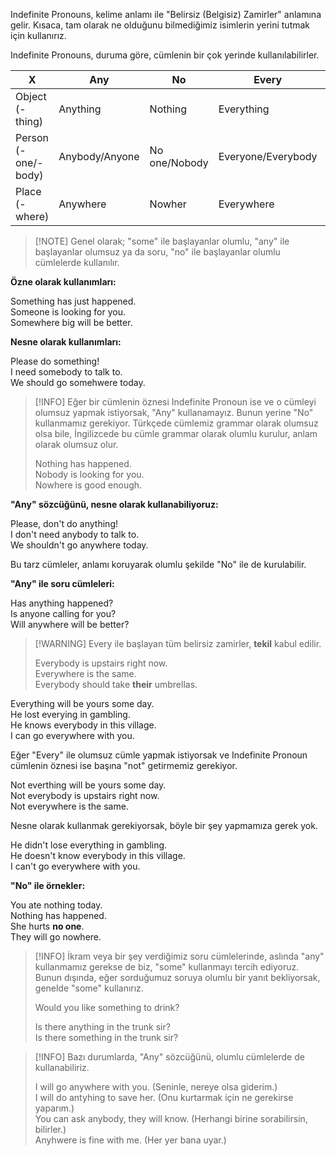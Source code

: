 Indefinite Pronouns, kelime anlamı ile "Belirsiz (Belgisiz) Zamirler" anlamına gelir. Kısaca, tam olarak ne olduğunu bilmediğimiz isimlerin yerini tutmak için kullanırız.  

Indefinite Pronouns, duruma göre, cümlenin bir çok yerinde kullanılabilirler.  

| X                   | Any            | No            | Every              | Some             |  
| ------------------- | -------------- | ------------- | ------------------ | ---------------- |  
| Object (-thing)     | Anything       | Nothing       | Everything         | Something        |  
| Person (-one/-body) | Anybody/Anyone | No one/Nobody | Everyone/Everybody | Someone/Somebody |  
| Place (-where)      | Anywhere       | Nowher        | Everywhere         | Somewhere        |  

> [!NOTE] Genel olarak; "some" ile başlayanlar olumlu, "any" ile başlayanlar olumsuz ya da soru, "no" ile başlayanlar olumlu cümlelerde kullanılır.  

**Özne olarak kullanımları:**  

Something has just happened.  
Someone is looking for you.  
Somewhere big will be better.  

**Nesne olarak kullanımları:**  

Please do something!  
I need somebody to talk to.  
We should go somehwere today.  

> [!INFO]  Eğer bir cümlenin öznesi Indefinite Pronoun ise ve o cümleyi olumsuz yapmak istiyorsak, "Any" kullanamayız. Bunun yerine "No" kullanmamız gerekiyor. Türkçede cümlemiz grammar olarak olumsuz olsa bile, İngilizcede bu cümle grammar olarak olumlu kurulur, anlam olarak olumsuz olur.  
>  
> Nothing has happened.  
> Nobody is looking for you.  
> Nowhere is good enough.  

**"Any" sözcüğünü, nesne olarak kullanabiliyoruz:**  

Please, don't do anything!  
I don't need anybody to talk to.  
We shouldn't go anywhere today.  

Bu tarz cümleler, anlamı koruyarak olumlu şekilde "No" ile de kurulabilir.  

**"Any" ile soru cümleleri:**  

Has anything happened?  
Is anyone calling for you?  
Will anywhere will be better?  

> [!WARNING] Every ile başlayan tüm belirsiz zamirler, **tekil** kabul edilir.  
>  
> Everybody is upstairs right now.  
> Everywhere is the same.  
> Everybody should take **their** umbrellas.  

Everything will be yours some day.  
He lost everying in gambling.  
He knows everybody in this village.  
I can go everywhere with you.  

Eğer "Every" ile olumsuz cümle yapmak istiyorsak ve Indefinite Pronoun cümlenin öznesi ise başına "not" getirmemiz gerekiyor.  

Not everthing will be yours some day.  
Not everybody is upstairs right now.  
Not everywhere is the same.  

Nesne olarak kullanmak gerekiyorsak, böyle bir şey yapmamıza gerek yok.  

He didn't lose everything in gambling.  
He doesn't know everybody in this village.  
I can't go everywhere with you.  

**"No" ile örnekler:**  

You ate nothing today.  
Nothing has happened.  
She hurts **no one**.  
They will go nowhere.  

> [!INFO] İkram veya bir şey verdiğimiz soru cümlelerinde, aslında "any" kullanmamız gerekse de biz, "some" kullanmayı tercih ediyoruz. Bunun dışında, eğer sorduğumuz soruya olumlu bir yanıt bekliyorsak, genelde "some" kullanırız.  
>  
> Would you like something to drink?  
>  
> Is there anything in the trunk sir?  
> Is there something in the trunk sir?  

> [!INFO] Bazı durumlarda, "Any" sözcüğünü, olumlu cümlelerde de kullanabiliriz.  
>  
> I will go anywhere with you. (Seninle, nereye olsa giderim.)  
> I will do antyhing to save her. (Onu kurtarmak için ne gerekirse yaparım.)  
> You can ask anybody, they will know. (Herhangi birine sorabilirsin, bilirler.)  
> Anyhwere is fine with me. (Her yer bana uyar.)  